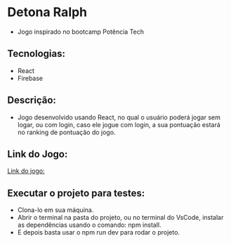 # Detona Ralph
* Jogo inspirado no bootcamp Potência Tech

## Tecnologias:
* React
* Firebase

## Descrição:
* Jogo desenvolvido usando React, no qual o usuário poderá jogar sem logar, ou com login, caso ele jogue com login, a sua pontuação estará no ranking de pontuação do jogo.

## Link do Jogo:
[Link do jogo:](detona-ralph-beryl.vercel.app)

## Executar o projeto para testes:
* Clona-lo em sua máquina.
* Abrir o terminal na pasta do projeto, ou no terminal do VsCode, instalar as dependências usando o comando: npm install.
* E depois basta usar o npm run dev para rodar o projeto.
